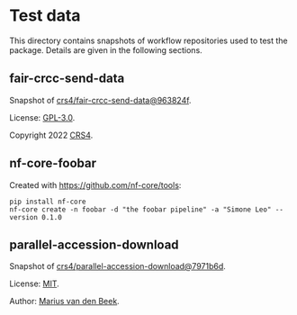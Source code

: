 # Test data

This directory contains snapshots of workflow repositories used to test the package. Details are given in the following sections.


## fair-crcc-send-data

Snapshot of [crs4/fair-crcc-send-data@963824f](https://github.com/crs4/fair-crcc-send-data/tree/963824f0138018fa5c8d443632feb906a4a659c9).

License: [GPL-3.0](https://www.gnu.org/licenses/gpl-3.0.en.html).

Copyright 2022 [CRS4](http://www.crs4.it).


## nf-core-foobar

Created with https://github.com/nf-core/tools:

```
pip install nf-core
nf-core create -n foobar -d "the foobar pipeline" -a "Simone Leo" --version 0.1.0
```


## parallel-accession-download

Snapshot of [crs4/parallel-accession-download@7971b6d](https://github.com/iwc-workflows/parallel-accession-download/tree/7971b6dc0ee246262a1898e7c7016143ff63007c).

License: [MIT](https://opensource.org/licenses/MIT).

Author: [Marius van den Beek](https://orcid.org/0000-0002-9676-7032).
